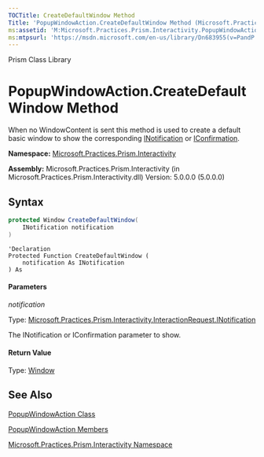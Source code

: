 ```yaml
---
TOCTitle: CreateDefaultWindow Method
Title: 'PopupWindowAction.CreateDefaultWindow Method (Microsoft.Practices.Prism.Interactivity)'
ms:assetid: 'M:Microsoft.Practices.Prism.Interactivity.PopupWindowAction.CreateDefaultWindow(Microsoft.Practices.Prism.Interactivity.InteractionRequest.INotification)'
ms:mtpsurl: 'https://msdn.microsoft.com/en-us/library/Dn683955(v=PandP.50)'
---
```


Prism Class Library

PopupWindowAction.CreateDefaultWindow Method
================================================

When no WindowContent is sent this method is used to create a default basic window to show the corresponding [INotification](https://msdn.microsoft.com/en-us/library/microsoft.practices.prism.interactivity.interactionrequest.inotification(v=pandp.50)) or [IConfirmation](https://msdn.microsoft.com/en-us/library/microsoft.practices.prism.interactivity.interactionrequest.iconfirmation(v=pandp.50)).

**Namespace:** [Microsoft.Practices.Prism.Interactivity](https://msdn.microsoft.com/en-us/library/microsoft.practices.prism.interactivity(v=pandp.50))

**Assembly:** Microsoft.Practices.Prism.Interactivity (in Microsoft.Practices.Prism.Interactivity.dll) Version: 5.0.0.0 (5.0.0.0)

Syntax
------

```C#
protected Window CreateDefaultWindow(
	INotification notification
)
```
```VB
'Declaration
Protected Function CreateDefaultWindow ( 
	notification As INotification
) As
```

#### Parameters

*notification*
  
Type: [Microsoft.Practices.Prism.Interactivity.InteractionRequest.INotification](https://msdn.microsoft.com/en-us/library/microsoft.practices.prism.interactivity.interactionrequest.inotification(v=pandp.50))

The INotification or IConfirmation parameter to show.

#### Return Value

Type: [Window](http://msdn2.microsoft.com/en-us/library/ms590112)

See Also
--------


[PopupWindowAction Class](https://msdn.microsoft.com/en-us/library/microsoft.practices.prism.interactivity.popupwindowaction(v=pandp.50))

[PopupWindowAction Members](https://msdn.microsoft.com/en-us/library/microsoft.practices.prism.interactivity.popupwindowaction_members(v=pandp.50))

[Microsoft.Practices.Prism.Interactivity Namespace](https://msdn.microsoft.com/en-us/library/microsoft.practices.prism.interactivity(v=pandp.50))
